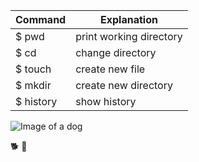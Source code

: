 

Command | Explanation
------------ | -------------
$ pwd | print working directory
$ cd  |  change directory
$ touch | create new file
$ mkdir | create new directory
$ history | show history






![Image of a dog](https://data.whicdn.com/images/296942528/original.jpg)




:dog2: :dog:



